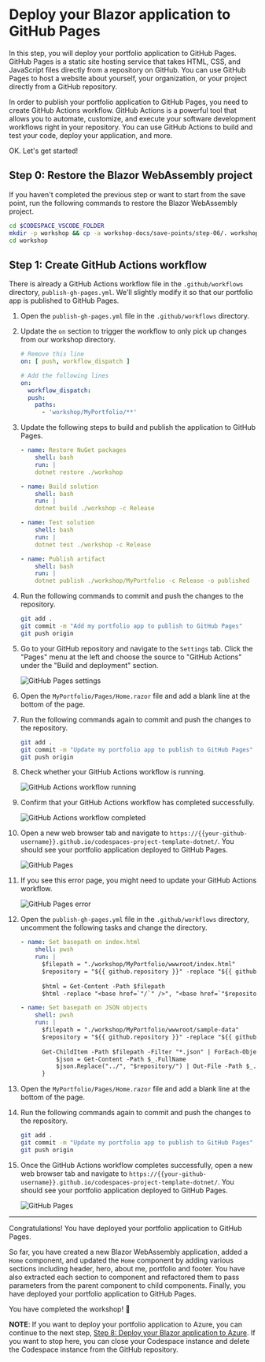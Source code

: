 # Deploy your Blazor application to GitHub Pages

In this step, you will deploy your portfolio application to GitHub Pages. GitHub Pages is a static site hosting service that takes HTML, CSS, and JavaScript files directly from a repository on GitHub. You can use GitHub Pages to host a website about yourself, your organization, or your project directly from a GitHub repository.

In order to publish your portfolio application to GitHub Pages, you need to create GitHub Actions workflow. GitHub Actions is a powerful tool that allows you to automate, customize, and execute your software development workflows right in your repository. You can use GitHub Actions to build and test your code, deploy your application, and more.

OK. Let's get started!

## Step 0: Restore the Blazor WebAssembly project

If you haven't completed the previous step or want to start from the save point, run the following commands to restore the Blazor WebAssembly project.

```bash
cd $CODESPACE_VSCODE_FOLDER
mkdir -p workshop && cp -a workshop-docs/save-points/step-06/. workshop/
cd workshop
```

## Step 1: Create GitHub Actions workflow

There is already a GitHub Actions workflow file in the `.github/workflows` directory, `publish-gh-pages.yml`. We'll slightly modify it so that our portfolio app is published to GitHub Pages.

1. Open the `publish-gh-pages.yml` file in the `.github/workflows` directory.
1. Update the `on` section to trigger the workflow to only pick up changes from our workshop directory.

    ```yaml
    # Remove this line
    on: [ push, workflow_dispatch ]
    
    # Add the following lines
    on:
      workflow_dispatch:
      push:
        paths:
          - 'workshop/MyPortfolio/**'
    ```

1. Update the following steps to build and publish the application to GitHub Pages.

    ```yaml
    - name: Restore NuGet packages
        shell: bash
        run: |
        dotnet restore ./workshop
    
    - name: Build solution
        shell: bash
        run: |
        dotnet build ./workshop -c Release
    
    - name: Test solution
        shell: bash
        run: |
        dotnet test ./workshop -c Release
    
    - name: Publish artifact
        shell: bash
        run: |
        dotnet publish ./workshop/MyPortfolio -c Release -o published
    ```

1. Run the following commands to commit and push the changes to the repository.

    ```bash
    git add .
    git commit -m "Add my portfolio app to publish to GitHub Pages"
    git push origin
    ```

1. Go to your GitHub repository and navigate to the `Settings` tab. Click the "Pages" menu at the left and choose the source to "GitHub Actions" under the "Build and deployment" section.

    ![GitHub Pages settings](./images/07-deploy-gh-pages-01.png)

1. Open the `MyPortfolio/Pages/Home.razor` file and add a blank line at the bottom of the page.
1. Run the following commands again to commit and push the changes to the repository.

    ```bash
    git add .
    git commit -m "Update my portfolio app to publish to GitHub Pages"
    git push origin
    ```

1. Check whether your GitHub Actions workflow is running.

    ![GitHub Actions workflow running](./images/07-deploy-gh-pages-02.png)

1. Confirm that your GitHub Actions workflow has completed successfully.

    ![GitHub Actions workflow completed](./images/07-deploy-gh-pages-03.png)

1. Open a new web browser tab and navigate to `https://{{your-github-username}}.github.io/codespaces-project-template-dotnet/`. You should see your portfolio application deployed to GitHub Pages.

    ![GitHub Pages](./images/07-deploy-gh-pages-04.png)

1. If you see this error page, you might need to update your GitHub Actions workflow.

    ![GitHub Pages error](./images/07-deploy-gh-pages-05.png)

1. Open the `publish-gh-pages.yml` file in the `.github/workflows` directory, uncomment the following tasks and change the directory.

    ```yaml
    - name: Set basepath on index.html
        shell: pwsh
        run: |
          $filepath = "./workshop/MyPortfolio/wwwroot/index.html"
          $repository = "${{ github.repository }}" -replace "${{ github.repository_owner }}", ""
      
          $html = Get-Content -Path $filepath
          $html -replace "<base href=`"/`" />", "<base href=`"$repository/`" />" | Out-File -Path $filepath -Force
    
    - name: Set basepath on JSON objects
        shell: pwsh
        run: |
          $filepath = "./workshop/MyPortfolio/wwwroot/sample-data"
          $repository = "${{ github.repository }}" -replace "${{ github.repository_owner }}", ""
      
          Get-ChildItem -Path $filepath -Filter "*.json" | ForEach-Object {
              $json = Get-Content -Path $_.FullName
              $json.Replace("../", "$repository/") | Out-File -Path $_.FullName -Force
          }
    ```

1. Open the `MyPortfolio/Pages/Home.razor` file and add a blank line at the bottom of the page.
1. Run the following commands again to commit and push the changes to the repository.

    ```bash
    git add .
    git commit -m "Update my portfolio app to publish to GitHub Pages"
    git push origin
    ```

1. Once the GitHub Actions workflow completes successfully, open a new web browser tab and navigate to `https://{{your-github-username}}.github.io/codespaces-project-template-dotnet/`. You should see your portfolio application deployed to GitHub Pages.

    ![GitHub Pages](./images/07-deploy-gh-pages-04.png)

---

Congratulations! You have deployed your portfolio application to GitHub Pages.

So far, you have created a new Blazor WebAssembly application, added a `Home` component, and updated the `Home` component by adding various sections including header, hero, about me, portfolio and footer. You have also extracted each section to component and refactored them to pass parameters from the parent component to child components. Finally, you have deployed your portfolio application to GitHub Pages.

You have completed the workshop! 🎉

**NOTE**: If you want to deploy your portfolio application to Azure, you can continue to the next step, [Step 8: Deploy your Blazor application to Azure](./08-deploy-azure.md). If you want to stop here, you can close your Codespace instance and delete the Codespace instance from the GitHub repository.
